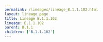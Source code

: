```yaml
---
permalink: /lineages/lineage_B.1.1.102.html
layout: lineage_page
title: Lineage B.1.1.102
lineage: B.1.1.102
parent: B.1.1
children: ['B.1.1.102']
---
```

